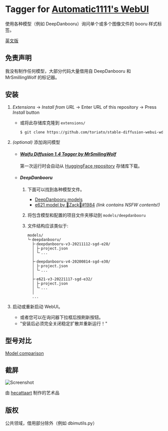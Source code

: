 # Tagger for [Automatic1111's WebUI](https://github.com/AUTOMATIC1111/stable-diffusion-webui)
使用各种模型（例如 DeepDanbooru）询问单个或多个图像文件的 booru 样式标签。

[英文版](README.en.md)

## 免责声明
我没有制作任何模型，大部分代码大量借用自 DeepDanbooru 和 MrSmillingWolf 的标记器。

## 安装
1. *Extensions* -> *Install from URL* -> Enter URL of this repository -> Press *Install* button
   - 或将此存储库克隆到 `extensions/`
      ```sh
      $ git clone https://github.com/toriato/stable-diffusion-webui-wd14-tagger.git extensions/tagger
      ```

1. *(optional)* 添加询问模型
   - #### [*Waifu Diffusion 1.4 Tagger by MrSmilingWolf*](docs/what-is-wd14-tagger.md)
      第一次运行时会自动从 [HuggingFace repository](https://huggingface.co/SmilingWolf/wd-v1-4-vit-tagger) 存储库下载。

   - #### *DeepDanbooru*
      1. 下面可以找到各种模型文件。
         - [DeepDanbooru models](https://github.com/KichangKim/DeepDanbooru/releases)
         - [e621 model by 🐾Zack🐾#1984](https://discord.gg/BDFpq9Yb7K)
            *(link contains NSFW contents!)*

      1. 将包含模型和配置的项目文件夹移动到 `models/deepdanbooru`

      1. 文件结构应该类似于:
         ```
         models/
         └╴deepdanbooru/
           ├╴deepdanbooru-v3-20211112-sgd-e28/
           │ ├╴project.json
           │ └╴...
           │
           ├╴deepdanbooru-v4-20200814-sgd-e30/
           │ ├╴project.json
           │ └╴...
           │
           ├╴e621-v3-20221117-sgd-e32/
           │ ├╴project.json
           │ └╴...
           │
           ...
         ```

1. 启动或重新启动 WebUI。
   - 或者您可以在询问器下拉框后按刷新按钮。
   - "安装后必须完全关闭稳定扩散并重新运行！"


## 型号对比
[Model comparison](docs/model-comparison.md)

## 截屏
![Screenshot](docs/screenshot.png)

由 [hecattaart](https://vk.com/hecattaart?w=wall-89063929_3767) 制作的艺术品

## 版权

公共领域，借用部分除外（例如 dbimutils.py）
